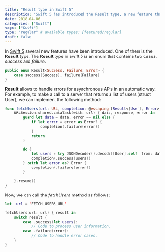 ```yaml
---
title: "Result type in Swift 5"
description: "Swift 5 has introduced the Result type, a new feature that will allow us to improve error handling in asynchronous APIs."
date: 2018-04-06
categories: ["Swift"]
tags: ["Swift"]
type: "regular" # available types: [featured/regular]
draft: false
---
```

In [Swift 5](https://swift.org/blog/swift-5-released/) several new features have been introduced. One of them is the **Result** type. The **Result** type in swift 5 is an enum that contains two cases: *success* and *failure*.

```swift
public enum Result<Success, Failure: Error> {
    case success(Success), failure(Failure)
}
```

**Result** allows to handle errors for asynchronous APIs in an automatic way. For example, to make a call to a server that returns a list of users (struct User), we can implement the following method:

```swift
func fetchUsers(url: URL, completion: @escaping (Result<[User], Error>) -> Void) {
    URLSession.shared.dataTask(with: url) { data, response, error in
        guard let data = data, error == nil else {
            if let error = error as Error? {
                completion(.failure(error))
            }
            return
        }

        do {
            let users = try JSONDecoder().decode([User].self, from: data)
            completion(.success(users))
        } catch let error as? Error {
            completion(.failure(error))
        }

    }.resume()
}
```

Now, we can call the *fetchUsers* method as follows:

```swift
let  url = 'FETCH_USERS_URL'

fetchUsers(url: url) { result in
    switch result {
        case .success(let users):
            // Code to process user information.
        case .failure(error):
            // Code to handle error cases.
    }
}
```

